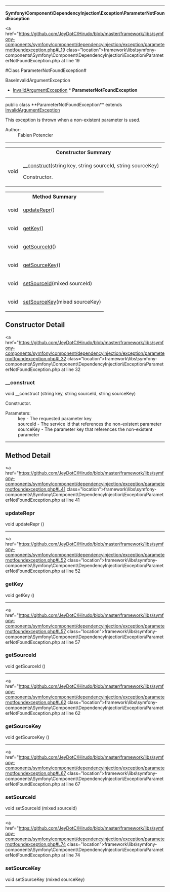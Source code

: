 
- - -

**Symfony\Component\DependencyInjection\Exception\ParameterNotFoundException**


<a href="https://github.com/JeyDotC/Hirudo/blob/master/framework/libs/symfony-components/symfony/component/dependencyinjection/exception/parameternotfoundexception.php#L19 class="location">framework\libs\symfony-components\Symfony\Component\DependencyInjection\Exception\ParameterNotFoundException.php at line 19</a>

#Class ParameterNotFoundException#

BaseInvalidArgumentException
* <a href="https://github.com/JeyDotC/Hirudo-docs/blob/master/symfony/component/dependencyinjection/exception/invalidargumentexception.html">InvalidArgumentException</a>
        * **ParameterNotFoundException**




- - -

<p class="signature">public  class **ParameterNotFoundException**
extends <a href="https://github.com/JeyDotC/Hirudo-docs/blob/master/symfony/component/dependencyinjection/exception/invalidargumentexception.html">InvalidArgumentException</a>

</p>

<div class="comment" id="overview_description"><p>This exception is thrown when a non-existent parameter is used.</p></div>

<dl>
<dt>Author:</dt>
<dd>Fabien Potencier <fabien@symfony.com></dd>
</dl>


- - -

<table id="summary_constructor">
<tr><th colspan="2">Constructor Summary</th></tr>
<tr>
<td><span class='k'></span> <span class='nx'>void</span></td>
<td class="description"><p class="name"><a href="#__construct">__construct</a>(string key, string sourceId, string sourceKey)</p><p class="description">Constructor.</p></td>
</tr>
</table>

<table id="summary_method">
<tr><th colspan="2">Method Summary</th></tr>
<tr>
<td><span class='k'></span> <span class='nx'>void</span></td>
<td class="description"><p class="name"><a href="#updaterepr">updateRepr</a>()</p></td>
</tr>
<tr>
<td><span class='k'></span> <span class='nx'>void</span></td>
<td class="description"><p class="name"><a href="#getkey">getKey</a>()</p></td>
</tr>
<tr>
<td><span class='k'></span> <span class='nx'>void</span></td>
<td class="description"><p class="name"><a href="#getsourceid">getSourceId</a>()</p></td>
</tr>
<tr>
<td><span class='k'></span> <span class='nx'>void</span></td>
<td class="description"><p class="name"><a href="#getsourcekey">getSourceKey</a>()</p></td>
</tr>
<tr>
<td><span class='k'></span> <span class='nx'>void</span></td>
<td class="description"><p class="name"><a href="#setsourceid">setSourceId</a>(mixed sourceId)</p></td>
</tr>
<tr>
<td><span class='k'></span> <span class='nx'>void</span></td>
<td class="description"><p class="name"><a href="#setsourcekey">setSourceKey</a>(mixed sourceKey)</p></td>
</tr>
</table>

<h2 id="detail_method">Constructor Detail</h2>

<a href="https://github.com/JeyDotC/Hirudo/blob/master/framework/libs/symfony-components/symfony/component/dependencyinjection/exception/parameternotfoundexception.php#L32 class="location">framework\libs\symfony-components\Symfony\Component\DependencyInjection\Exception\ParameterNotFoundException.php at line 32</a>

<h3 id="__construct">__construct</h3>
<span class='k'></span> <span class='nx'>void</span> <span class='nf'>__construct</span> (string key, string sourceId, string sourceKey)

<div class="details">
<p>Constructor.</p><dl>
<dt>Parameters:</dt>
<dd>key - The requested parameter key</dd>
<dd>sourceId - The service id that references the non-existent parameter</dd>
<dd>sourceKey - The parameter key that references the non-existent parameter</dd>
</dl>
</div>

- - -

<h2 id="detail_method">Method Detail</h2>

<a href="https://github.com/JeyDotC/Hirudo/blob/master/framework/libs/symfony-components/symfony/component/dependencyinjection/exception/parameternotfoundexception.php#L41 class="location">framework\libs\symfony-components\Symfony\Component\DependencyInjection\Exception\ParameterNotFoundException.php at line 41</a>

<h3 id="updateRepr()">updateRepr</h3>
<span class='k'></span> <span class='nx'>void</span> <span class='nf'>updateRepr</span> ()

<div class="details">
</div>

- - -


<a href="https://github.com/JeyDotC/Hirudo/blob/master/framework/libs/symfony-components/symfony/component/dependencyinjection/exception/parameternotfoundexception.php#L52 class="location">framework\libs\symfony-components\Symfony\Component\DependencyInjection\Exception\ParameterNotFoundException.php at line 52</a>

<h3 id="getKey()">getKey</h3>
<span class='k'></span> <span class='nx'>void</span> <span class='nf'>getKey</span> ()

<div class="details">
</div>

- - -


<a href="https://github.com/JeyDotC/Hirudo/blob/master/framework/libs/symfony-components/symfony/component/dependencyinjection/exception/parameternotfoundexception.php#L57 class="location">framework\libs\symfony-components\Symfony\Component\DependencyInjection\Exception\ParameterNotFoundException.php at line 57</a>

<h3 id="getSourceId()">getSourceId</h3>
<span class='k'></span> <span class='nx'>void</span> <span class='nf'>getSourceId</span> ()

<div class="details">
</div>

- - -


<a href="https://github.com/JeyDotC/Hirudo/blob/master/framework/libs/symfony-components/symfony/component/dependencyinjection/exception/parameternotfoundexception.php#L62 class="location">framework\libs\symfony-components\Symfony\Component\DependencyInjection\Exception\ParameterNotFoundException.php at line 62</a>

<h3 id="getSourceKey()">getSourceKey</h3>
<span class='k'></span> <span class='nx'>void</span> <span class='nf'>getSourceKey</span> ()

<div class="details">
</div>

- - -


<a href="https://github.com/JeyDotC/Hirudo/blob/master/framework/libs/symfony-components/symfony/component/dependencyinjection/exception/parameternotfoundexception.php#L67 class="location">framework\libs\symfony-components\Symfony\Component\DependencyInjection\Exception\ParameterNotFoundException.php at line 67</a>

<h3 id="setSourceId()">setSourceId</h3>
<span class='k'></span> <span class='nx'>void</span> <span class='nf'>setSourceId</span> (mixed sourceId)

<div class="details">
</div>

- - -


<a href="https://github.com/JeyDotC/Hirudo/blob/master/framework/libs/symfony-components/symfony/component/dependencyinjection/exception/parameternotfoundexception.php#L74 class="location">framework\libs\symfony-components\Symfony\Component\DependencyInjection\Exception\ParameterNotFoundException.php at line 74</a>

<h3 id="setSourceKey()">setSourceKey</h3>
<span class='k'></span> <span class='nx'>void</span> <span class='nf'>setSourceKey</span> (mixed sourceKey)

<div class="details">
</div>

- - -

